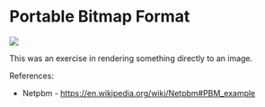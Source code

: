 # Portable Bitmap Format

![](./portable_map.pbm)

This was an exercise in rendering something directly to an image.

References:

- Netpbm - https://en.wikipedia.org/wiki/Netpbm#PBM_example
